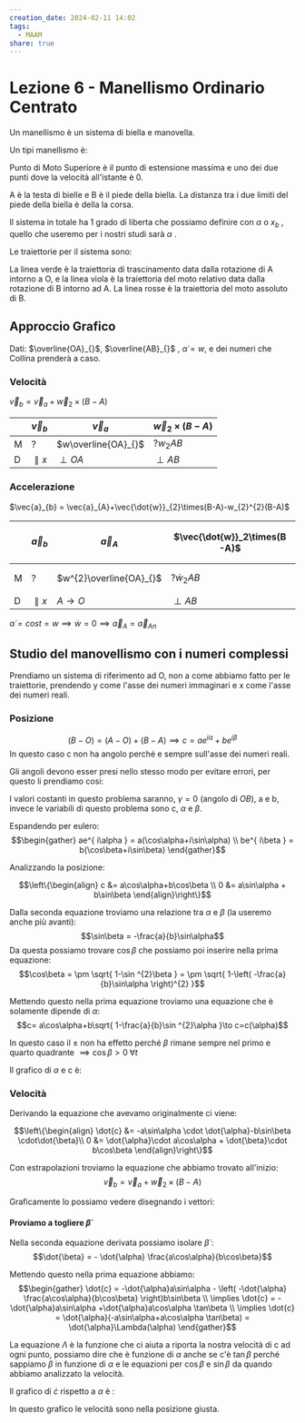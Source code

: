 ```yaml
---
creation_date: 2024-02-11 14:02
tags:
  - MAAM
share: true
---
```

# Lezione 6 - Manellismo Ordinario Centrato

Un manellismo è un sistema di biella e manovella.

Un tipi manellismo è:

<!Diagramma manellismo>

Punto di Moto Superiore è il punto di estensione massima e uno dei due punti dove la velocità all'istante è 0.

A è la testa di bielle e B è il piede della biella. La distanza tra i due limiti del piede della biella è della la corsa.

Il sistema in totale ha 1 grado di liberta che possiamo definire con $\alpha$ o $x_{b}$ , quello che useremo per i nostri studi sarà $\alpha$ .

Le traiettorie per il sistema sono:

<!Diagramma traiettorie>

La linea verde è la traiettoria di trascinamento data dalla rotazione di A intorno a O, e la linea viola è la traiettoria del moto relativo data dalla rotazione di B intorno ad A. La linea rosse è la traiettoria del moto assoluto di B.

## Approccio Grafico

Dati: $\overline{OA}_{}$, $\overline{AB}_{}$ , $\dot{\alpha} =w$, e dei numeri che Collina prenderà a caso.

### Velocità

$\vec{v}_{b} = \vec{v}_{a}+\vec{w}_{2}\times(B-A)$

|     | $\vec{v}_{b}$ | $\vec{v}_{a}$       | $\vec{w}_{2}\times(B-A)$ |
| --- | ------------- | ------------------- | ------------------------ |
| M   | ?             | $w\overline{OA}_{}$ | $? w_{2}AB$              |
| D   | $\parallel x$ | $\perp OA$          | $\perp AB$               |

<!Diagramma vettori velocità>

### Accelerazione

$\vec{a}_{b} = \vec{a}_{A}+\vec{\dot{w}}_{2}\times(B-A)-w_{2}^{2}(B-A)$

|     | $\vec{a}_{b}$ | $\vec{a}_{A}$           | $\vec{\dot{w}}_2\times(B-A)$ | -$w_{2}^{2}(B-A)$ |
| --- | ------------- | ----------------------- | ---------------------------- | ----------------- |
| M   | ?             | $w^{2}\overline{OA}_{}$ | ?$\dot{w}_{2}AB$             | $w_{2}^{2}(B-A)$  |
| D   | $\parallel x$ | $A\to O$                | $\perp AB$                   | B-A               |
$\dot{\alpha} = cost = w\implies \dot{w}=0 \implies \vec{a}_{A} = \vec{a}_{An}$

<!Diagramma vettori accelerazioni>

## Studio del manovellismo con i numeri complessi

Prendiamo un sistema di riferimento ad O, non a come abbiamo fatto per le traiettorie, prendendo y come l'asse dei numeri immaginari e x come l'asse dei numeri reali.

### Posizione 

<!Diagramma assi e sistema di riferimento>

$$(B-O) = (A-O)+(B-A)\implies c = ae^{ i\alpha }+be^{ i\beta }$$
In questo caso c non ha angolo perché e sempre sull'asse dei numeri reali.

Gli angoli devono esser presi nello stesso modo per evitare errori, per questo li prendiamo cosi:

<!Diagramma angoli e convenzione>

I valori costanti in questo problema saranno, $\gamma=0$ (angolo di $OB$), a e b, invece le variabili di questo problema sono c, $\alpha$ e $\beta$.

Espandendo per eulero:
$$\begin{gather}
ae^{ i\alpha } = a(\cos\alpha+i\sin\alpha) \\
be^{ i\beta } = b(\cos\beta+i\sin\beta)
\end{gather}$$

Analizzando la posizione:

$$\left\{\begin{align}
c &= a\cos\alpha+b\cos\beta \\
0 &= a\sin\alpha + b\sin\beta
\end{align}\right\}$$

Dalla seconda equazione troviamo una relazione tra $\alpha$ e $\beta$ (la useremo anche più avanti):
$$\sin\beta = -\frac{a}{b}\sin\alpha$$
Da questa possiamo trovare $\cos\beta$ che possiamo poi inserire nella prima equazione:
$$\cos\beta = \pm \sqrt{ 1-\sin ^{2}\beta } = \pm \sqrt{ 1-\left( -\frac{a}{b}\sin\alpha \right)^{2} }$$

Mettendo questo nella prima equazione troviamo una equazione che è solamente dipende di $\alpha$:
$$c= a\cos\alpha+b\sqrt{ 1-\frac{a}{b}\sin ^{2}\alpha }\to c=c(\alpha)$$

In questo caso il $\pm$ non ha effetto perché $\beta$ rimane sempre nel primo e quarto quadrante $\implies \cos\beta >0 \;\forall t$

<!Diagramma beta sempre positivo>

Il grafico di $\alpha$ e c è:

<!Diagramma c vs alfa>

### Velocità

Derivando la equazione che avevamo originalmente ci viene:

$$\left\{\begin{align}
\dot{c} &= -a\sin\alpha \cdot \dot{\alpha}-b\sin\beta \cdot\dot{\beta}\\
0 &= \dot{\alpha}\cdot a\cos\alpha + \dot{\beta}\cdot b\cos\beta
\end{align}\right\}$$

Con estrapolazioni troviamo la equazione che abbiamo trovato all'inizio:
$$\vec{v}_{b} = \vec{v}_{a}+\vec{w}_{2}\times(B-A)$$

Graficamente lo possiamo vedere disegnando i vettori:

<!Diagramma vettori per v_a>

#### Proviamo a togliere $\dot{\beta}$

Nella seconda equazione derivata possiamo isolare $\dot{\beta}$ :
$$\dot{\beta} = - \dot{\alpha} \frac{a\cos\alpha}{b\cos\beta}$$

Mettendo questo nella prima equazione abbiamo:
$$\begin{gather}
\dot{c} = -\dot{\alpha}a\sin\alpha - \left( -\dot{\alpha} \frac{a\cos\alpha}{b\cos\beta} \right)b\sin\beta \\
\implies  \dot{c} = -\dot{\alpha}a\sin\alpha +\dot{\alpha}a\cos\alpha \tan\beta \\
\implies \dot{c} = \dot{\alpha}(-a\sin\alpha+a\cos\alpha \tan\beta) = \dot{\alpha}\Lambda(\alpha)
\end{gather}$$

La equazione $\Lambda$ è la funzione che ci aiuta a riporta la nostra velocità di c ad ogni punto, possiamo dire che è funzione di $\alpha$ anche se c'è $\tan\beta$ perché sappiamo $\beta$ in funzione di $\alpha$ e le equazioni per $\cos\beta$ e $\sin\beta$ da quando abbiamo analizzato la velocità.

Il grafico di $\dot{c}$ rispetto a $\alpha$ è :
<!Diagramma dot{c} vs alfa>

In questo grafico le velocità sono nella posizione giusta.







